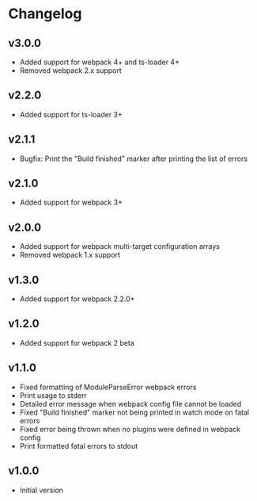 # Changelog

## v3.0.0

- Added support for webpack 4+ and ts-loader 4+
- Removed webpack 2.x support

## v2.2.0

- Added support for ts-loader 3+

## v2.1.1

- Bugfix: Print the "Build finished" marker after printing the list of errors

## v2.1.0

- Added support for webpack 3+

## v2.0.0

- Added support for webpack multi-target configuration arrays
- Removed webpack 1.x support

## v1.3.0

- Added support for webpack 2.2.0+

## v1.2.0

- Added support for webpack 2 beta

## v1.1.0

- Fixed formatting of ModuleParseError webpack errors
- Print usage to stderr
- Detailed error message when webpack config file cannot be loaded
- Fixed "Build finished" marker not being printed in watch mode on fatal errors
- Fixed error being thrown when no plugins were defined in webpack config
- Print formatted fatal errors to stdout

## v1.0.0

- Initial version
